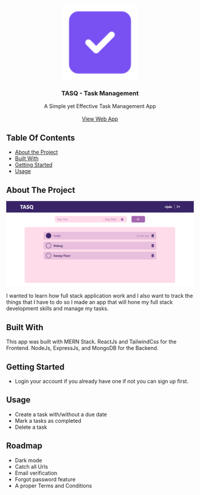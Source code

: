 <br/>
<p align="center">
  <a href="https://github.com/ClydeMondero/task-management-app">
    <img src="images/logo.png" width="200px"/>
  </a>

  <h3 align="center">TASQ - Task Management</h3>

  <p align="center">
    A Simple yet Effective Task Management App
    <br/>
    <br/>
    <a href="https://tasq-app.onrender.com">View Web App</a>
  </p>
</p>

## Table Of Contents

* [About the Project](#about-the-project)
* [Built With](#built-with)
* [Getting Started](#getting-started)
* [Usage](#usage)

## About The Project
![Screen Shot](images/screenshot.png)

I wanted to learn how full stack application work and I also want to track the things that I have to do so I made an app that will hone my full stack development skills and manage my tasks.

## Built With

This app was built with MERN Stack. ReactJs and TailwindCss for the Frontend. NodeJs, ExpressJs, and MongoDB for the Backend.

## Getting Started
- Login your account if you already have one if not you can sign up first.

## Usage
- Create a task with/without a due date 
- Mark a tasks as completed 
- Delete a task

## Roadmap
- Dark mode
- Catch all Urls
- Email verification
- Forgot password feature
- A proper Terms and Conditions
